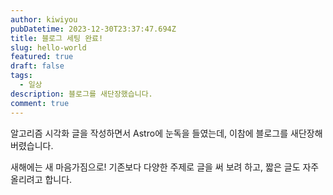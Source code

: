 ```yaml
---
author: kiwiyou
pubDatetime: 2023-12-30T23:37:47.694Z
title: 블로그 세팅 완료!
slug: hello-world
featured: true
draft: false
tags:
  - 일상
description: 블로그를 새단장했습니다.
comment: true
---
```


알고리즘 시각화 글을 작성하면서 Astro에 눈독을 들였는데, 이참에 블로그를 새단장해버렸습니다.

새해에는 새 마음가짐으로! 기존보다 다양한 주제로 글을 써 보려 하고, 짧은 글도 자주 올리려고 합니다.
